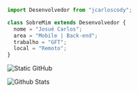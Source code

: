 ```js
import Desenvolvedor from "jcarloscody";

class SobreMim extends Desenvolvedor {
  nome = "Josué Carlos";
  area = "Mobile | Back-end";
  trabalho = "GFT";
  local = "Remoto";
}
```

<img src="https://img.shields.io/static/v1?label=Overview&message=Josué Carlos&color=f8efd4&style=for-the-badge&logo=GitHub" alt="Static GitHub">


 <img align="left"
        src="https://github-readme-stats.vercel.app/api/top-langs/?username=jcarloscody&theme=dark&hide_border=false&include_all_commits=true&count_private=true&layout=compact"
        alt="Github Stats"
      />
